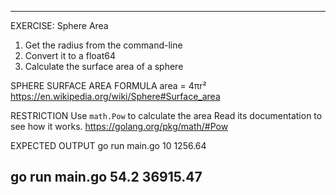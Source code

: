  ---------------------------------------------------------
 EXERCISE: Sphere Area

  1. Get the radius from the command-line
  2. Convert it to a float64
  3. Calculate the surface area of a sphere

 SPHERE SURFACE AREA FORMULA
  area = 4πr²
  https://en.wikipedia.org/wiki/Sphere#Surface_area

 RESTRICTION
  Use `math.Pow` to calculate the area
  Read its documentation to see how it works.
  https://golang.org/pkg/math/#Pow

 EXPECTED OUTPUT
  go run main.go 10
    1256.64

  go run main.go 54.2
    36915.47
 ---------------------------------------------------------